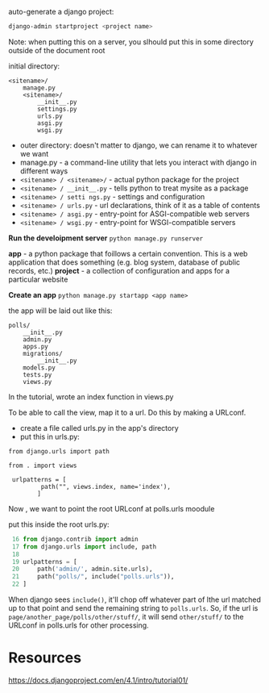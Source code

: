 
auto-generate a django project:
```bash
django-admin startproject <project name>
```

Note: when putting this on a server, you slhould put this in some directory outside of the document root

initial directory: 
```
<sitename>/
	manage.py
	<sitename>/
		__init__.py
		settings.py
		urls.py
		asgi.py
		wsgi.py

```

- outer directory: doesn't matter to django, we can rename it to whatever we want
- manage.py - a command-line utility that lets you interact with django in different ways
- ``<sitename> / <sitename>/`` - actual python package for the project
- `<sitename> / __init__.py` - tells python to treat mysite as a package
- `<sitename> / setti ngs.py` - settings and configuration
- `<sitename> / urls.py` - url declarations, think of it as a table of contents
- `<sitename> / asgi.py` - entry-point for ASGI-compatible web servers
- `<sitename> / wsgi.py` - entry-point for WSGI-compatible servers

**Run the develoipment server**
`python manage.py runserver`

**app** - a python package that foillows a certain convention. This is a web application that does something (e.g. blog system, database of public records, etc.)
**project** - a collection of configuration and apps for a particular website

**Create an app**
`python manage.py startapp <app name>`

the app will be laid out like this:

```
polls/
	__init__.py
	admin.py
	apps.py
	migrations/
		__init__.py
	models.py
	tests.py
	views.py
```

In the tutorial, wrote an index function in views.py

To be able to call the view, map it to a url. Do this by making a URLconf.

- create a file called urls.py in the app's directory
- put this in urls.py:
```
from django.urls import path
 
from . import views
 
 urlpatterns = [
         path("", views.index, name='index'),
        ]

```

Now , we want to point the root URLconf at polls.urls moodule

put this inside the root urls.py:
```python
 16 from django.contrib import admin
 17 from django.urls import include, path
 18 
 19 urlpatterns = [
 20     path('admin/', admin.site.urls),
 21     path("polls/", include("polls.urls")),
 22 ]
```

When django sees `include()`, it'll chop off whatever part of lthe url matched up to that point and send the remaining string to `polls.urls`. So, if the url is `page/another_page/polls/other/stuff/`, it will send `other/stuff/` to the URLconf in polls.urls for other processing. 



# Resources
https://docs.djangoproject.com/en/4.1/intro/tutorial01/